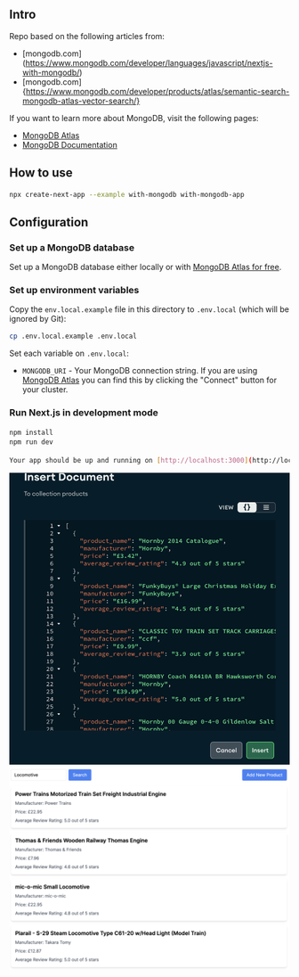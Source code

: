 ## Intro

Repo based on the following articles from:

- [mongodb.com] (https://www.mongodb.com/developer/languages/javascript/nextjs-with-mongodb/)
- [mongodb.com] {https://www.mongodb.com/developer/products/atlas/semantic-search-mongodb-atlas-vector-search/}

If you want to learn more about MongoDB, visit the following pages:

- [MongoDB Atlas](https://mongodb.com/atlas)
- [MongoDB Documentation](https://docs.mongodb.com/)

## How to use

```bash
npx create-next-app --example with-mongodb with-mongodb-app
```

## Configuration

### Set up a MongoDB database

Set up a MongoDB database either locally or with [MongoDB Atlas for free](https://mongodb.com/atlas).

### Set up environment variables

Copy the `env.local.example` file in this directory to `.env.local` (which will be ignored by Git):

```bash
cp .env.local.example .env.local
```

Set each variable on `.env.local`:

- `MONGODB_URI` - Your MongoDB connection string. If you are using [MongoDB Atlas](https://mongodb.com/atlas) you can find this by clicking the "Connect" button for your cluster.

### Run Next.js in development mode

```bash
npm install
npm run dev

Your app should be up and running on [http://localhost:3000](http://localhost:3000)!
```

![alt text](image.png)
![alt text](image-1.png)
